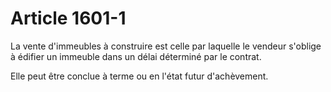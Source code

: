 # Article 1601-1

La vente d'immeubles à construire est celle par laquelle le vendeur s'oblige à édifier un immeuble dans un délai déterminé par le contrat.

Elle peut être conclue à terme ou en l'état futur d'achèvement.
